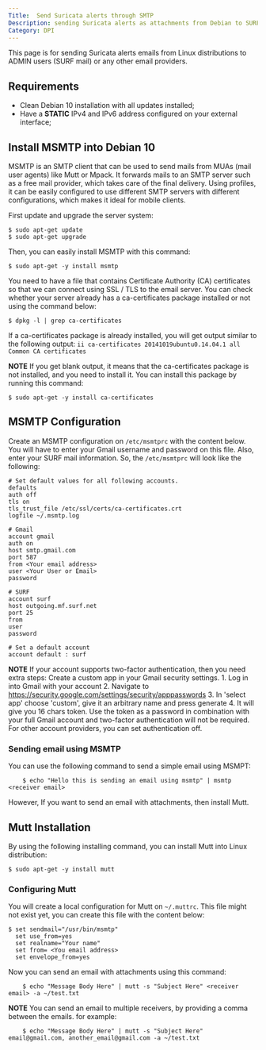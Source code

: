 ```yaml
---
Title:  Send Suricata alerts through SMTP
Description: sending Suricata alerts as attachments from Debian to SURF mails.
Category: DPI 
---
```


This page is for sending Suricata alerts emails from Linux distributions to ADMIN users (SURF mail) or any other email providers.

## Requirements

* Clean Debian 10 installation with all updates installed;
* Have a **STATIC** IPv4 and IPv6 address configured on your external 
  interface;



## Install MSMTP into Debian 10

MSMTP is an SMTP client that can be used to send mails from MUAs (mail user agents) like Mutt or Mpack. It forwards mails to an SMTP server such as a free mail provider, which takes care of the final delivery. Using profiles, it can be easily configured to use different SMTP servers with different configurations, which makes it ideal for mobile clients.

First update and upgrade the server system:

	$ sudo apt-get update
	$ sudo apt-get upgrade

Then, you can easily install MSMTP with this command:

	$ sudo apt-get -y install msmtp

You need to have a file that contains Certificate Authority (CA) certificates so that we can connect using SSL / TLS to the email server. You can check whether your server already has a ca-certificates package installed or not using the command below: 

	$ dpkg -l | grep ca-certificates

If a ca-certificates package is already installed, you will get output similar to the following output:
`ii ca-certificates 20141019ubuntu0.14.04.1 all Common CA certificates` 

**NOTE** If you get blank output, it means that the ca-certificates package is not installed, and you need to install it. You can install this package by running this command:

	$ sudo apt-get -y install ca-certificates



## MSMTP Configuration 

Create an MSMTP configuration on `/etc/msmtprc` with the content below. You will have to enter your Gmail username and password on this file. Also, enter your SURF mail information. So, the `/etc/msmtprc` will look like the following:

	# Set default values for all following accounts.
	defaults
	auth off
	tls on
	tls_trust_file /etc/ssl/certs/ca-certificates.crt
	logfile ~/.msmtp.log 

	# Gmail
	account gmail
	auth on
	host smtp.gmail.com
	port 587
	from <Your email address>
	user <Your User or Email>
	password 

	# SURF
	account surf
	host outgoing.mf.surf.net
	port 25
	from 
	user 
	password

	# Set a default account
	account default : surf

**NOTE** If your account supports two-factor authentication, then you need extra steps:
	Create a custom app in your Gmail security settings.
		1. Log in into Gmail with your account
		2. Navigate to https://security.google.com/settings/security/apppasswords
		3. In 'select app' choose 'custom', give it an arbitrary name and press generate
		4. It will give you 16 chars token.
	Use the token as a password in combination with your full Gmail account and two-factor authentication will not be required. For other account providers, you can set authentication off. 

### Sending email using MSMTP 

You can use the following command to send a simple email using MSMPT:

		$ echo "Hello this is sending an email using msmtp" | msmtp <receiver email>

However, If you want to send an email with attachments, then install Mutt. 



## Mutt Installation 

By using the following installing command, you can install Mutt into Linux distribution:

	$ sudo apt-get -y install mutt

### Configuring Mutt
You will create a local configuration for Mutt on `~/.muttrc`. This file might not exist yet, you can create this file with the content below:

	$ set sendmail="/usr/bin/msmtp"
	  set use_from=yes
	  set realname="Your name"
	  set from= <You email address>
	  set envelope_from=yes

Now you can send an email with attachments using this command:

		$ echo "Message Body Here" | mutt -s "Subject Here" <receiver email> -a ~/test.txt

**NOTE** You can send an email to multiple receivers, by providing a comma between the emails. for example:
		
		$ echo "Message Body Here" | mutt -s "Subject Here" email@gmail.com, another_email@gmail.com -a ~/test.txt


